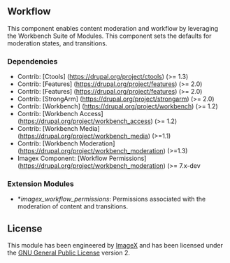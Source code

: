 ## Workflow

This component enables content moderation and workflow by leveraging the Workbench Suite of Modules. This component sets the defaults for moderation states, and transitions.

### Dependencies

* Contrib: [Ctools] (https://drupal.org/project/ctools) (>= 1.3) 
* Contrib: [Features] (https://drupal.org/project/features)  (>= 2.0)
* Contrib: [Features] (https://drupal.org/project/features)  (>= 2.0)
* Contrib: [StrongArm] (https://drupal.org/project/strongarm) (>= 2.0)
* Contrib: [Workbench] (https://drupal.org/project/workbench) (>= 1.2) 
* Contrib: [Workbench Access] (https://drupal.org/project/workbench_access) (>= 1.2)
* Contrib: [Workbench Media] (https://drupal.org/project/workbench_media) (>=1.1)
* Contrib: [Workbench Moderation] (https://drupal.org/project/workbench_moderation) (>=1.3)
* Imagex Component: [Workflow Permissions] (https://drupal.org/project/workbench_moderation) (>= 7.x-dev

### Extension Modules

* **imagex_workflow_permissions*: Permissions associated with the moderation of content and  transitions. 

## License

This module has been engineered by [ImageX](http://www.imagexmedia.com) and has been licensed under the [GNU General Public License](http://www.gnu.org/licenses/gpl-2.0.html) version 2.
